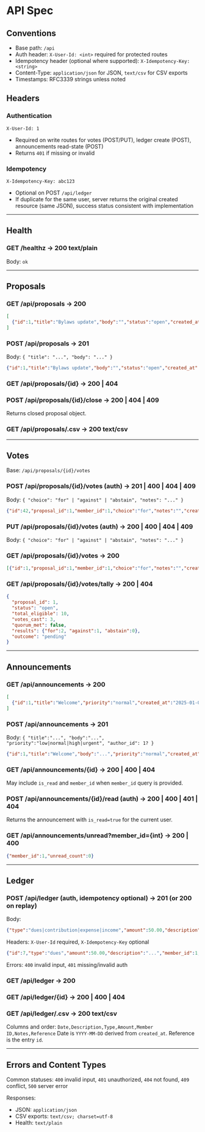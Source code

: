 # API Spec

## Conventions
- Base path: `/api`
- Auth header: `X-User-Id: <int>` required for protected routes
- Idempotency header (optional where supported): `X-Idempotency-Key: <string>`
- Content-Type: `application/json` for JSON, `text/csv` for CSV exports
- Timestamps: RFC3339 strings unless noted

## Headers

### Authentication
```
X-User-Id: 1
```
- Required on write routes for votes (POST/PUT), ledger create (POST), announcements read-state (POST)
- Returns `401` if missing or invalid

### Idempotency
```
X-Idempotency-Key: abc123
```
- Optional on POST `/api/ledger`
- If duplicate for the same user, server returns the original created resource (same JSON), success status consistent with implementation

---

## Health

### GET /healthz → 200 text/plain
Body: `ok`

---

## Proposals

### GET /api/proposals → 200
```json
[
  {"id":1,"title":"Bylaws update","body":"","status":"open","created_at":"2025-01-08T12:00:00Z"}
]
```

### POST /api/proposals → 201
Body: `{ "title": "...", "body": "..." }`
```json
{"id":1,"title":"Bylaws update","body":"","status":"open","created_at":"2025-01-08T12:00:00Z"}
```

### GET /api/proposals/{id} → 200 | 404

### POST /api/proposals/{id}/close → 200 | 404 | 409
Returns closed proposal object.

### GET /api/proposals/.csv → 200 text/csv

---

## Votes

Base: `/api/proposals/{id}/votes`

### POST /api/proposals/{id}/votes (auth) → 201 | 400 | 404 | 409
Body: `{ "choice": "for" | "against" | "abstain", "notes": "..." }`
```json
{"id":42,"proposal_id":1,"member_id":1,"choice":"for","notes":"","created_at":"2025-01-08T12:01:00Z"}
```

### PUT /api/proposals/{id}/votes (auth) → 200 | 400 | 404 | 409
Body: `{ "choice": "for" | "against" | "abstain", "notes": "..." }`

### GET /api/proposals/{id}/votes → 200
```json
[{"id":1,"proposal_id":1,"member_id":1,"choice":"for","notes":"","created_at":"2025-01-08T12:01:00Z"}]
```

### GET /api/proposals/{id}/votes/tally → 200 | 404
```json
{
  "proposal_id": 1,
  "status": "open",
  "total_eligible": 10,
  "votes_cast": 3,
  "quorum_met": false,
  "results": {"for":2, "against":1, "abstain":0},
  "outcome": "pending"
}
```

---

## Announcements

### GET /api/announcements → 200
```json
[
  {"id":1,"title":"Welcome","priority":"normal","created_at":"2025-01-08T12:00:00Z","is_read":false}
]
```

### POST /api/announcements → 201
Body: `{ "title":"...", "body":"...", "priority":"low|normal|high|urgent", "author_id": 1? }`
```json
{"id":1,"title":"Welcome","body":"...","priority":"normal","created_at":"2025-01-08T12:00:00Z","updated_at":"2025-01-08T12:00:00Z"}
```

### GET /api/announcements/{id} → 200 | 400 | 404
May include `is_read` and `member_id` when `member_id` query is provided.

### POST /api/announcements/{id}/read (auth) → 200 | 400 | 401 | 404
Returns the announcement with `is_read=true` for the current user.

### GET /api/announcements/unread?member_id={int} → 200 | 400
```json
{"member_id":1,"unread_count":0}
```

---

## Ledger

### POST /api/ledger (auth, idempotency optional) → 201 (or 200 on replay)
Body:
```json
{"type":"dues|contribution|expense|income","amount":50.00,"description":"...","notes":"..."}
```
Headers: `X-User-Id` required, `X-Idempotency-Key` optional
```json
{"id":7,"type":"dues","amount":50.00,"description":"...","member_id":1,"notes":"","created_at":"2025-01-08T12:03:00Z"}
```
Errors: `400` invalid input, `401` missing/invalid auth

### GET /api/ledger → 200

### GET /api/ledger/{id} → 200 | 400 | 404

### GET /api/ledger/.csv → 200 text/csv
Columns and order: `Date,Description,Type,Amount,Member ID,Notes,Reference`
Date is `YYYY-MM-DD` derived from `created_at`. Reference is the entry `id`.

---

## Errors and Content Types

Common statuses: `400` invalid input, `401` unauthorized, `404` not found, `409` conflict, `500` server error

Responses:
- JSON: `application/json`
- CSV exports: `text/csv; charset=utf-8`
- Health: `text/plain`
